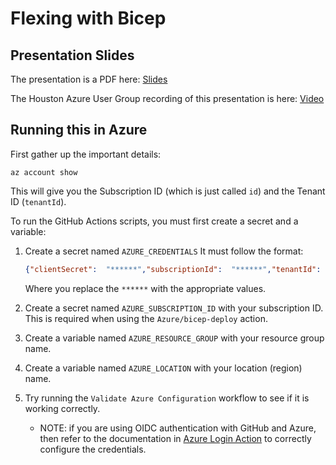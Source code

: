# Flexing with Bicep

## Presentation Slides

The presentation is a PDF here: [Slides](./Flexing%20with%20Bicep%20-%20Azure%20Infrastructure%20as%20Code.pdf)

The Houston Azure User Group recording of this presentation is here: [Video](https://youtu.be/DAMIVpQLo60?si=WlmqH0aRRo2kMG0r)

## Running this in Azure

First gather up the important details:

```shell
az account show
```

This will give you the Subscription ID (which is just called `id`) and the Tenant ID (`tenantId`).

To run the GitHub Actions scripts, you must first create a secret and a variable:

1. Create a secret named `AZURE_CREDENTIALS`
   It must follow the format:

   ```json
   {"clientSecret":  "******","subscriptionId":  "******","tenantId":  "******","clientId":"******"}
   ```

   Where you replace the `******` with the appropriate values.

1. Create a secret named `AZURE_SUBSCRIPTION_ID` with your subscription ID. This is required when using the `Azure/bicep-deploy` action.
1. Create a variable named `AZURE_RESOURCE_GROUP` with your resource group name.
1. Create a variable named `AZURE_LOCATION` with your location (region) name.
1. Try running the `Validate Azure Configuration` workflow to see if it is working correctly.
   - NOTE: if you are using OIDC authentication with GitHub and Azure, then refer to the documentation in [Azure Login Action](https://github.com/marketplace/actions/azure-login) to correctly configure the credentials.
